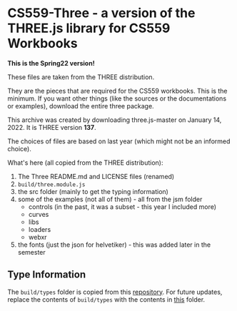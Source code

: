﻿# CS559-Three -  a version of the THREE.js library for CS559 Workbooks

**This is the Spring22 version!**

These files are taken from the THREE distribution. 

They are the pieces that are required for the CS559 workbooks. This is the minimum.
If you want other things (like the sources or the documentations or examples), download the entire three package.

This archive was created by downloading three.js-master on January 14, 2022.
It is THREE version **137**.

The choices of files are based on last year (which might not be an informed choice).

What's here (all copied from the THREE distribution):
1. The Three README.md and LICENSE files (renamed)
1. `build/three.module.js`
1. the src folder (mainly to get the typing information)
1. some of the examples (not all of them) - all from the jsm folder
    - controls (in the past, it was a subset - this year I included more)
    - curves
    - libs
    - loaders
    - webxr
1. the fonts (just the json for helvetiker) - this was added later in the semester

## Type Information

The `build/types` folder is copied from this [repository](https://github.com/three-types/three-ts-types). For future updates, replace the contents of `build/types` with the contents in [this](https://github.com/three-types/three-ts-types/tree/master/types/three) folder.
